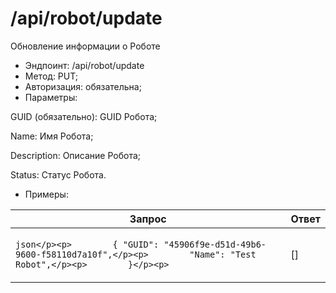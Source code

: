 # /api/robot/update

Обновление информации о Роботе

* Эндпоинт: /api/robot/update&#x20;
* Метод: PUT;
* Авторизация: обязательна;
* Параметры:

GUID (обязательно): GUID Робота;

Name: Имя Робота;

Description: Описание Робота;

Status: Статус Робота.

* Примеры:

| Запрос                                                                                                                                               | Ответ     |
| ---------------------------------------------------------------------------------------------------------------------------------------------------- | --------- |
| <p>```json</p><p>        { "GUID": "45906f9e-d51d-49b6-9600-f58110d7a10f",</p><p>        "Name": "Test Robot",</p><p>        }</p><p>        ```</p> |       \[] |
